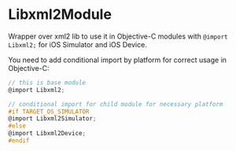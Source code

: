 # Libxml2Module
Wrapper over xml2 lib to use it in Objective-C modules with `@import Libxml2;` for iOS Simulator and iOS Device.

You need to add conditional import by platform for correct usage in Objective-C:
``` objective-c
// this is base module
@import Libxml2;

// conditional import for child module for necessary platform
#if TARGET_OS_SIMULATOR
@import Libxml2Simulator;
#else
@import Libxml2Device;
#endif
```